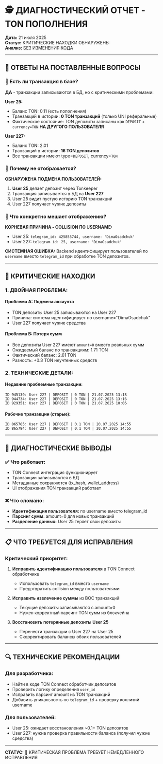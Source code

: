 # 🕵️ ДИАГНОСТИЧЕСКИЙ ОТЧЕТ - TON ПОПОЛНЕНИЯ
**Дата:** 21 июля 2025  
**Статус:** КРИТИЧЕСКИЕ НАХОДКИ ОБНАРУЖЕНЫ  
**Анализ:** БЕЗ ИЗМЕНЕНИЯ КОДА  

---

## 📌 **ОТВЕТЫ НА ПОСТАВЛЕННЫЕ ВОПРОСЫ**

### 📌 **Есть ли транзакция в базе?**
**ДА** - транзакции записываются в БД, но с критическими проблемами:

**User 25:**
- Баланс TON: 0.11 (есть пополнения)
- Транзакций в истории: **0 TON транзакций** (только UNI реферальные)
- Фактическое состояние: TON депозиты записаны как `DEPOSIT` + `currency=TON` **НА ДРУГОГО ПОЛЬЗОВАТЕЛЯ**

**User 227:**
- Баланс TON: 2.01 
- Транзакций в истории: **16 TON депозитов**
- Все транзакции имеют type=`DEPOSIT`, currency=`TON`

### 📌 **Почему не отображается?**
**ОБНАРУЖЕНА ПОДМЕНА ПОЛЬЗОВАТЕЛЕЙ:**

1. **User 25** делает депозит через Tonkeeper
2. Транзакция записывается в БД на **User 227** 
3. User 25 видит пустую историю TON транзакций
4. User 227 получает чужие депозиты

### 📌 **Что конкретно мешает отображению?**

**КОРНЕВАЯ ПРИЧИНА - COLLISION ПО USERNAME:**
- User 25: `telegram_id: 425855744, username: 'DimaOsadchuk'`
- User 227: `telegram_id: 25, username: 'DimaOsadchuk'` 

**СИСТЕМНАЯ ОШИБКА:** Backend идентифицирует пользователей по `username` вместо `telegram_id` при обработке TON депозитов.

---

## 🚨 **КРИТИЧЕСКИЕ НАХОДКИ**

### 1. **ДВОЙНАЯ ПРОБЛЕМА:**

#### Проблема A: Подмена аккаунта
- TON депозиты User 25 записываются на User 227
- Причина: система идентифицирует по username="DimaOsadchuk"
- User 227 получает чужие средства

#### Проблема B: Потеря сумм
- Все депозиты User 227 имеют `amount=0` вместо реальных сумм
- Ожидаемый баланс по транзакциям: 1.71 TON  
- Фактический баланс: 2.01 TON
- Разность: +0.3 TON неучтенных средств

### 2. **ТЕХНИЧЕСКИЕ ДЕТАЛИ:**

#### Недавние проблемные транзакции:
```
ID 945139: User 227 | DEPOSIT | 0 TON | 21.07.2025 13:18
ID 944734: User 227 | DEPOSIT | 0 TON | 21.07.2025 13:16  
ID 929351: User 227 | DEPOSIT | 0 TON | 21.07.2025 10:06
```

#### Рабочие транзакции (старые):
```
ID 865785: User 227 | DEPOSIT | 0.1 TON | 20.07.2025 14:55
ID 865784: User 227 | DEPOSIT | 0.1 TON | 20.07.2025 14:55
```

---

## 🎯 **ДИАГНОСТИЧЕСКИЕ ВЫВОДЫ**

### ✅ **Что работает:**
- TON Connect интеграция функционирует
- Транзакции записываются в БД
- Метаданные сохраняются (tx_hash, wallet_address)
- UI отображения TON транзакций работает

### ❌ **Что сломано:**
- **Идентификация пользователя:** по username вместо telegram_id
- **Парсинг сумм:** amount=0 для новых транзакций
- **Разделение данных:** User 25 теряет свои депозиты

---

## 📋 **ЧТО ТРЕБУЕТСЯ ДЛЯ ИСПРАВЛЕНИЯ**

### **Критический приоритет:**
1. **Исправить идентификацию пользователя** в TON Connect обработчике
   - Использовать `telegram_id` вместо `username` 
   - Предотвратить collision между пользователями

2. **Исправить извлечение суммы** из BOC транзакций
   - Текущие депозиты записываются с amount=0
   - Нужен корректный парсинг TON сумм из блокчейна

3. **Восстановить потерянные депозиты User 25**
   - Перенести транзакции с User 227 на User 25
   - Скорректировать балансы обоих пользователей

---

## 🔍 **ТЕХНИЧЕСКИЕ РЕКОМЕНДАЦИИ**

### **Для разработчика:**
- Найти в коде TON Connect обработчик депозитов  
- Проверить логику определения `user_id` 
- Исправить парсинг amount из TON транзакций
- Добавить уникальность по `telegram_id` + проверку коллизий username

### **Для пользователей:**
- User 25: ожидает восстановления ~0.1+ TON депозитов
- User 227: нужна проверка правильности баланса (получил чужие средства)

---

**СТАТУС:** 🚨 КРИТИЧЕСКАЯ ПРОБЛЕМА ТРЕБУЕТ НЕМЕДЛЕННОГО ИСПРАВЛЕНИЯ